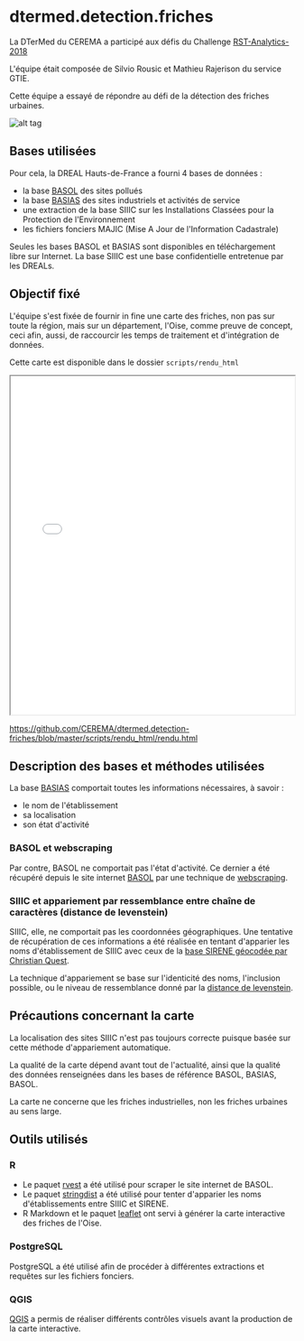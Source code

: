 # dtermed.detection.friches
La DTerMed du CEREMA a participé aux défis du Challenge [RST-Analytics-2018](https://www.cerema.fr/fr/actualites/cerema-sera-au-challenge-rst-analytics-19-20-juin-solutions)

L'équipe était composée de Silvio Rousic et Mathieu Rajerison du service GTIE.

Cette équipe a essayé de répondre au défi de la détection des friches urbaines.

![alt tag](https://user-images.githubusercontent.com/19548578/42260183-bacea1da-7f63-11e8-85fa-4bf5dccbbc3b.png)


## Bases utilisées
Pour cela, la DREAL Hauts-de-France a fourni 4 bases de données :

- la base [BASOL](https://basol.developpement-durable.gouv.fr/recherche.php) des sites pollués
- la base [BASIAS](http://www.georisques.gouv.fr/dossiers/inventaire-historique-des-sites-industriels-et-activites-de-service-basias#/) des sites industriels et activités de service
- une extraction de la base SIIIC sur les Installations Classées pour la Protection de l'Environnement
- les fichiers fonciers MAJIC (Mise A Jour de l'Information Cadastrale)

Seules les bases BASOL et BASIAS sont disponibles en téléchargement libre sur Internet. La base SIIIC est une base confidentielle entretenue par les DREALs.

## Objectif fixé
L'équipe s'est fixée de fournir in fine une carte des friches, non pas sur toute la région, mais sur un département, l'Oise, comme preuve de concept, ceci afin, aussi, de raccourcir les temps de traitement et d'intégration de données.

Cette carte est disponible dans le dossier `scripts/rendu_html`
<iframe src="scripts/rendu_html/rendu.html" width=100% height=600></iframe>

https://github.com/CEREMA/dtermed.detection-friches/blob/master/scripts/rendu_html/rendu.html


## Description des bases et méthodes utilisées
La base [BASIAS](http://www.georisques.gouv.fr/dossiers/inventaire-historique-des-sites-industriels-et-activites-de-service-basias#/) comportait toutes les informations nécessaires, à savoir :

- le nom de l'établissement
- sa localisation
- son état d'activité

### BASOL et webscraping
Par contre, BASOL ne comportait pas l'état d'activité. Ce dernier a été récupéré depuis le site internet [BASOL](https://basol.developpement-durable.gouv.fr/recherche.php) par une technique de [webscraping](https://fr.wikipedia.org/wiki/Web_scraping).

### SIIIC et appariement par ressemblance entre chaîne de caractères (distance de levenstein)
SIIIC, elle, ne comportait pas les coordonnées géographiques. Une tentative de récupération de ces informations a été réalisée en tentant d'apparier les noms d'établissement de SIIIC avec ceux de la [base SIRENE géocodée par Christian Quest](http://data.cquest.org/geo_sirene/).

La technique d'appariement se base sur l'identicité des noms, l'inclusion possible, ou le niveau de ressemblance donné par la [distance de levenstein](https://fr.wikipedia.org/wiki/Distance_de_Levenshtein).

## Précautions concernant la carte
La localisation des sites SIIIC n'est pas toujours correcte puisque basée sur cette méthode d'appariement automatique.

La qualité de la carte dépend avant tout de l'actualité, ainsi que la qualité des données renseignées dans les bases de référence BASOL, BASIAS, BASOL.

La carte ne concerne que les friches industrielles, non les friches urbaines au sens large.

## Outils utilisés

### R
- Le paquet [rvest](https://cran.r-project.org/web/packages/rvest/index.html) a été utilisé pour scraper le site internet de BASOL.
- Le paquet [stringdist](https://cran.r-project.org/web/packages/stringdist/index.html) a été utilisé pour tenter d'apparier les noms d'établissements entre SIIIC et SIRENE.
- R Markdown et le paquet [leaflet](https://rstudio.github.io/leaflet/) ont servi à générer la carte interactive des friches de l'Oise.

### PostgreSQL
PostgreSQL a été utilisé afin de procéder à différentes extractions et requêtes sur les fichiers fonciers.

### QGIS
[QGIS](https://fr.wikipedia.org/wiki/QGIS) a permis de réaliser différents contrôles visuels avant la production de la carte interactive.


